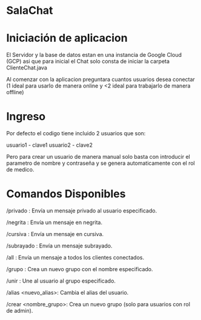 # SalaChat

# Iniciación de aplicacion
El Servidor y la base de datos estan en una instancia de Google Cloud (GCP)
asi que para inicial el Chat solo consta de iniciar la carpeta ClienteChat.java

Al comenzar con la aplicacion preguntara cuantos usuarios desea conectar (1 ideal para usarlo de manera online y <2 ideal para trabajarlo de manera offline)

# Ingreso
Por defecto el codigo tiene incluido 2 usuarios que son:

usuario1 - clave1
usuario2 - clave2

Pero para crear un usuario de manera manual solo basta con introducir el parametro de nombre y contraseña y se genera automaticamente con el rol de medico.

# Comandos Disponibles
/privado <usuario> <mensaje>: Envía un mensaje privado al usuario especificado.

/negrita <mensaje>: Envía un mensaje en negrita.

/cursiva <mensaje>: Envía un mensaje en cursiva.

/subrayado <mensaje>: Envía un mensaje subrayado.

/all <mensaje>: Envía un mensaje a todos los clientes conectados.

/grupo <nombre>: Crea un nuevo grupo con el nombre especificado.

/unir <nombre>: Une al usuario al grupo especificado.

/alias <nuevo_alias>: Cambia el alias del usuario.

/crear <nombre_grupo>: Crea un nuevo grupo (solo para usuarios con rol de admin).